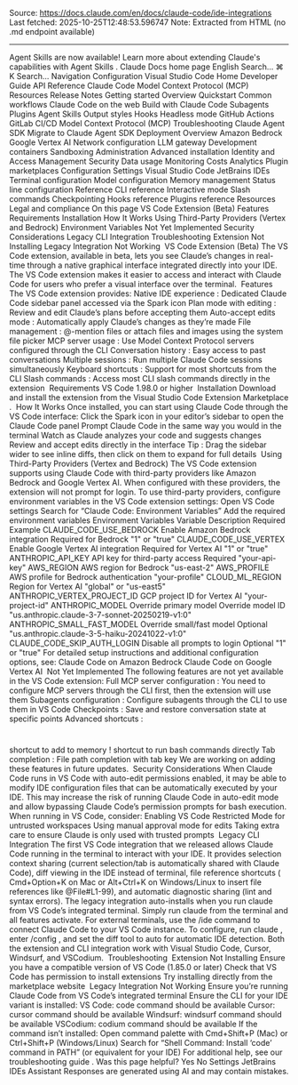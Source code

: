 Source: https://docs.claude.com/en/docs/claude-code/ide-integrations
Last fetched: 2025-10-25T12:48:53.596747
Note: Extracted from HTML (no .md endpoint available)

---

Agent Skills are now available!
Learn more about extending Claude's capabilities with Agent Skills
.
Claude Docs
home page
English
Search...
⌘
K
Search...
Navigation
Configuration
Visual Studio Code
Home
Developer Guide
API Reference
Claude Code
Model Context Protocol (MCP)
Resources
Release Notes
Getting started
Overview
Quickstart
Common workflows
Claude Code on the web
Build with Claude Code
Subagents
Plugins
Agent Skills
Output styles
Hooks
Headless mode
GitHub Actions
GitLab CI/CD
Model Context Protocol (MCP)
Troubleshooting
Claude Agent SDK
Migrate to Claude Agent SDK
Deployment
Overview
Amazon Bedrock
Google Vertex AI
Network configuration
LLM gateway
Development containers
Sandboxing
Administration
Advanced installation
Identity and Access Management
Security
Data usage
Monitoring
Costs
Analytics
Plugin marketplaces
Configuration
Settings
Visual Studio Code
JetBrains IDEs
Terminal configuration
Model configuration
Memory management
Status line configuration
Reference
CLI reference
Interactive mode
Slash commands
Checkpointing
Hooks reference
Plugins reference
Resources
Legal and compliance
On this page
VS Code Extension (Beta)
Features
Requirements
Installation
How It Works
Using Third-Party Providers (Vertex and Bedrock)
Environment Variables
Not Yet Implemented
Security Considerations
Legacy CLI Integration
Troubleshooting
Extension Not Installing
Legacy Integration Not Working
​
VS Code Extension (Beta)
The VS Code extension, available in beta, lets you see Claude’s changes in real-time through a native graphical interface integrated directly into your IDE. The VS Code extension makes it easier to access and interact with Claude Code for users who prefer a visual interface over the terminal.
​
Features
The VS Code extension provides:
Native IDE experience
: Dedicated Claude Code sidebar panel accessed via the Spark icon
Plan mode with editing
: Review and edit Claude’s plans before accepting them
Auto-accept edits mode
: Automatically apply Claude’s changes as they’re made
File management
: @-mention files or attach files and images using the system file picker
MCP server usage
: Use Model Context Protocol servers configured through the CLI
Conversation history
: Easy access to past conversations
Multiple sessions
: Run multiple Claude Code sessions simultaneously
Keyboard shortcuts
: Support for most shortcuts from the CLI
Slash commands
: Access most CLI slash commands directly in the extension
​
Requirements
VS Code 1.98.0 or higher
​
Installation
Download and install the extension from the
Visual Studio Code Extension Marketplace
.
​
How It Works
Once installed, you can start using Claude Code through the VS Code interface:
Click the Spark icon in your editor’s sidebar to open the Claude Code panel
Prompt Claude Code in the same way you would in the terminal
Watch as Claude analyzes your code and suggests changes
Review and accept edits directly in the interface
Tip
: Drag the sidebar wider to see inline diffs, then click on them to expand for full details
​
Using Third-Party Providers (Vertex and Bedrock)
The VS Code extension supports using Claude Code with third-party providers like Amazon Bedrock and Google Vertex AI. When configured with these providers, the extension will not prompt for login. To use third-party providers, configure environment variables in the VS Code extension settings:
Open VS Code settings
Search for “Claude Code: Environment Variables”
Add the required environment variables
​
Environment Variables
Variable
Description
Required
Example
CLAUDE_CODE_USE_BEDROCK
Enable Amazon Bedrock integration
Required for Bedrock
"1"
or
"true"
CLAUDE_CODE_USE_VERTEX
Enable Google Vertex AI integration
Required for Vertex AI
"1"
or
"true"
ANTHROPIC_API_KEY
API key for third-party access
Required
"your-api-key"
AWS_REGION
AWS region for Bedrock
"us-east-2"
AWS_PROFILE
AWS profile for Bedrock authentication
"your-profile"
CLOUD_ML_REGION
Region for Vertex AI
"global"
or
"us-east5"
ANTHROPIC_VERTEX_PROJECT_ID
GCP project ID for Vertex AI
"your-project-id"
ANTHROPIC_MODEL
Override primary model
Override model ID
"us.anthropic.claude-3-7-sonnet-20250219-v1:0"
ANTHROPIC_SMALL_FAST_MODEL
Override small/fast model
Optional
"us.anthropic.claude-3-5-haiku-20241022-v1:0"
CLAUDE_CODE_SKIP_AUTH_LOGIN
Disable all prompts to login
Optional
"1"
or
"true"
For detailed setup instructions and additional configuration options, see:
Claude Code on Amazon Bedrock
Claude Code on Google Vertex AI
​
Not Yet Implemented
The following features are not yet available in the VS Code extension:
Full MCP server configuration
: You need to
configure MCP servers through the CLI
first, then the extension will use them
Subagents configuration
: Configure
subagents through the CLI
to use them in VS Code
Checkpoints
: Save and restore conversation state at specific points
Advanced shortcuts
:
#
shortcut to add to memory
!
shortcut to run bash commands directly
Tab completion
: File path completion with tab key
We are working on adding these features in future updates.
​
Security Considerations
When Claude Code runs in VS Code with auto-edit permissions enabled, it may be able to modify IDE configuration files that can be automatically executed by your IDE. This may increase the risk of running Claude Code in auto-edit mode and allow bypassing Claude Code’s permission prompts for bash execution.
When running in VS Code, consider:
Enabling
VS Code Restricted Mode
for untrusted workspaces
Using manual approval mode for edits
Taking extra care to ensure Claude is only used with trusted prompts
​
Legacy CLI Integration
The first VS Code integration that we released allows Claude Code running in the terminal to interact with your IDE. It provides selection context sharing (current selection/tab is automatically shared with Claude Code), diff viewing in the IDE instead of terminal, file reference shortcuts (
Cmd+Option+K
on Mac or
Alt+Ctrl+K
on Windows/Linux to insert file references like @File#L1-99), and automatic diagnostic sharing (lint and syntax errors).
The legacy integration auto-installs when you run
claude
from VS Code’s integrated terminal. Simply run
claude
from the terminal and all features activate. For external terminals, use the
/ide
command to connect Claude Code to your VS Code instance. To configure, run
claude
, enter
/config
, and set the diff tool to
auto
for automatic IDE detection.
Both the extension and CLI integration work with Visual Studio Code, Cursor, Windsurf, and VSCodium.
​
Troubleshooting
​
Extension Not Installing
Ensure you have a compatible version of VS Code (1.85.0 or later)
Check that VS Code has permission to install extensions
Try installing directly from the marketplace website
​
Legacy Integration Not Working
Ensure you’re running Claude Code from VS Code’s integrated terminal
Ensure the CLI for your IDE variant is installed:
VS Code:
code
command should be available
Cursor:
cursor
command should be available
Windsurf:
windsurf
command should be available
VSCodium:
codium
command should be available
If the command isn’t installed:
Open command palette with
Cmd+Shift+P
(Mac) or
Ctrl+Shift+P
(Windows/Linux)
Search for “Shell Command: Install ‘code’ command in PATH” (or equivalent for your IDE)
For additional help, see our
troubleshooting guide
.
Was this page helpful?
Yes
No
Settings
JetBrains IDEs
Assistant
Responses are generated using AI and may contain mistakes.